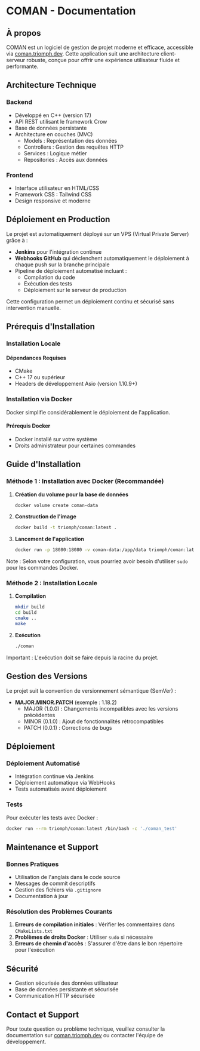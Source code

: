 # COMAN - Documentation

## À propos
COMAN est un logiciel de gestion de projet moderne et efficace, accessible via [coman.triomph.dev](https://coman.triomph.dev). Cette application suit une architecture client-serveur robuste, conçue pour offrir une expérience utilisateur fluide et performante.

## Architecture Technique

### Backend
- Développé en C++ (version 17)
- API REST utilisant le framework Crow
- Base de données persistante
- Architecture en couches (MVC)
  - Models : Représentation des données
  - Controllers : Gestion des requêtes HTTP
  - Services : Logique métier
  - Repositories : Accès aux données

### Frontend
- Interface utilisateur en HTML/CSS
- Framework CSS : Tailwind CSS
- Design responsive et moderne

## Déploiement en Production

Le projet est automatiquement déployé sur un VPS (Virtual Private Server) grâce à :
- **Jenkins** pour l'intégration continue
- **Webhooks GitHub** qui déclenchent automatiquement le déploiement à chaque push sur la branche principale
- Pipeline de déploiement automatisé incluant :
  - Compilation du code
  - Exécution des tests
  - Déploiement sur le serveur de production

Cette configuration permet un déploiement continu et sécurisé sans intervention manuelle.

## Prérequis d'Installation

### Installation Locale
#### Dépendances Requises
- CMake
- C++ 17 ou supérieur
- Headers de développement Asio (version 1.10.9+)

### Installation via Docker
Docker simplifie considérablement le déploiement de l'application.

#### Prérequis Docker
- Docker installé sur votre système
- Droits administrateur pour certaines commandes

## Guide d'Installation

### Méthode 1 : Installation avec Docker (Recommandée)

1. **Création du volume pour la base de données**
   ```bash
   docker volume create coman-data
   ```

2. **Construction de l'image**
   ```bash
   docker build -t triomph/coman:latest .
   ```

3. **Lancement de l'application**
   ```bash
   docker run -p 18080:18080 -v coman-data:/app/data triomph/coman:latest
   ```

Note : Selon votre configuration, vous pourriez avoir besoin d'utiliser `sudo` pour les commandes Docker.

### Méthode 2 : Installation Locale

1. **Compilation**
   ```bash
   mkdir build
   cd build
   cmake ..
   make
   ```

2. **Exécution**
   ```bash
   ./coman
   ```

Important : L'exécution doit se faire depuis la racine du projet.

## Gestion des Versions

Le projet suit la convention de versionnement sémantique (SemVer) :
- **MAJOR.MINOR.PATCH** (exemple : 1.18.2)
  - MAJOR (1.0.0) : Changements incompatibles avec les versions précédentes
  - MINOR (0.1.0) : Ajout de fonctionnalités rétrocompatibles
  - PATCH (0.0.1) : Corrections de bugs

## Déploiement

### Déploiement Automatisé
- Intégration continue via Jenkins
- Déploiement automatique via WebHooks
- Tests automatisés avant déploiement

### Tests
Pour exécuter les tests avec Docker :
```bash
docker run --rm triomph/coman:latest /bin/bash -c './coman_test'
```

## Maintenance et Support

### Bonnes Pratiques
- Utilisation de l'anglais dans le code source
- Messages de commit descriptifs
- Gestion des fichiers via `.gitignore`
- Documentation à jour

### Résolution des Problèmes Courants
1. **Erreurs de compilation initiales** : Vérifier les commentaires dans `CMakeLists.txt`
2. **Problèmes de droits Docker** : Utiliser `sudo` si nécessaire
3. **Erreurs de chemin d'accès** : S'assurer d'être dans le bon répertoire pour l'exécution

## Sécurité
- Gestion sécurisée des données utilisateur
- Base de données persistante et sécurisée
- Communication HTTP sécurisée

## Contact et Support
Pour toute question ou problème technique, veuillez consulter la documentation sur [coman.triomph.dev](https://coman.triomph.dev) ou contacter l'équipe de développement. 